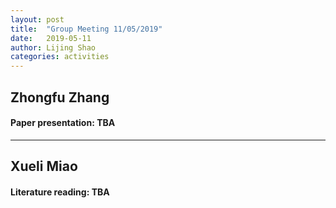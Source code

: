 ```yaml
---
layout: post
title:  "Group Meeting 11/05/2019"
date:   2019-05-11
author: Lijing Shao
categories: activities
---
```




## Zhongfu Zhang

#### Paper presentation: TBA

---

## Xueli Miao

#### Literature reading: TBA

